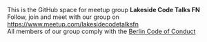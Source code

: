 This is the GitHub space for meetup group **Lakeside Code Talks FN**  
Follow, join and meet with our group on https://www.meetup.com/lakesidecodetalksfn  
All members of our group comply with the [Berlin Code of Conduct](https://berlincodeofconduct.org/)
